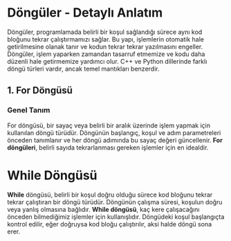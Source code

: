 # Döngüler - Detaylı Anlatım

Döngüler, programlamada belirli bir koşul sağlandığı sürece aynı kod bloğunu tekrar çalıştırmamızı sağlar. Bu yapı, işlemlerin otomatik hale getirilmesine olanak tanır ve kodun tekrar tekrar yazılmasını engeller. Döngüler, işlem yaparken zamandan tasarruf etmemize ve kodu daha düzenli hale getirmemize yardımcı olur. C++ ve Python dillerinde farklı döngü türleri vardır, ancak temel mantıkları benzerdir.

## 1. For Döngüsü

### Genel Tanım

For döngüsü, bir sayaç veya belirli bir aralık üzerinde işlem yapmak için kullanılan döngü türüdür. Döngünün başlangıç, koşul ve adım parametreleri önceden tanımlanır ve her döngü adımında bu sayaç değeri güncellenir. **For döngüleri**, belirli sayıda tekrarlanması gereken işlemler için en idealdir.

# While Döngüsü

**While** döngüsü, belirli bir koşul doğru olduğu sürece kod bloğunu tekrar tekrar çalıştıran bir döngü türüdür. Döngünün çalışma süresi, koşulun doğru veya yanlış olmasına bağlıdır. **While döngüsü**, kaç kere çalışacağını önceden bilmediğimiz işlemler için kullanışlıdır. Döngüdeki koşul başlangıçta kontrol edilir, eğer doğruysa kod bloğu çalıştırılır, aksi halde döngü sona erer.

